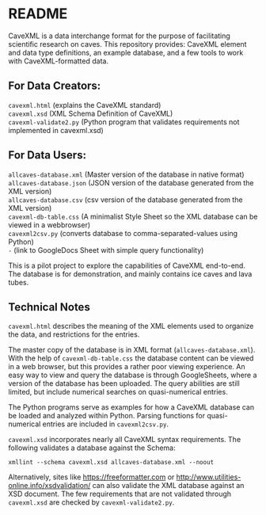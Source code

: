 README
======

CaveXML is a data interchange format for the purpose of facilitating scientific research on caves. This repository provides: CaveXML element and data type definitions, an example database, and a few tools to work with CaveXML-formatted data.  

## For Data Creators:  
   `cavexml.html`		  (explains the CaveXML standard)  
   `cavexml.xsd`		  (XML Schema Definition of CaveXML)  
   `cavexml-validate2.py`   (Python program that validates requirements not implemented in cavexml.xsd)

## For Data Users:  
   `allcaves-database.xml`  (Master version of the database in native format)  
   `allcaves-database.json` (JSON version of the database generated from the XML version)  
   `allcaves-database.csv`  (csv version of the database generated from the XML version)  
   `cavexml-db-table.css`	  (A minimalist Style Sheet so the XML database can be viewed in a webbrowser)  
   `cavexml2csv.py`         (converts database to comma-separated-values using Python)  
   `-`                      (link to GoogleDocs Sheet with simple query functionality)  
       

This is a pilot project to explore the capabilities of CaveXML end-to-end. The database is for demonstration, and mainly contains ice caves and lava tubes.


## Technical Notes

`cavexml.html` describes the meaning of the XML elements used to organize the data, and restrictions for the entries.

The master copy of the database is in XML format (`allcaves-database.xml`). With the help of `cavexml-db-table.css` the database content can be viewed in a web browser, but this provides a rather poor viewing experience.
An easy way to view and query the database is through GoogleSheets, where a version of the database has been uploaded. The query abilities are still limited, but include numerical searches on quasi-numerical entries.

The Python programs serve as examples for how a CaveXML database can be loaded and analyzed within Python. Parsing functions for quasi-numerical entries are included in `cavexml2csv.py`.

`cavexml.xsd` incorporates nearly all CaveXML syntax requirements. The following validates a database against the Schema:  

    xmllint --schema cavexml.xsd allcaves-database.xml --noout  

Alternatively, sites like https://freeformatter.com or http://www.utilities-online.info/xsdvalidation/ can also validate the XML database against an XSD document. The few requirements that are not validated through `cavexml.xsd` are checked by `cavexml-validate2.py`.

